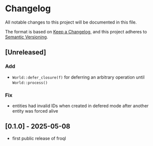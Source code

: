 # Changelog

All notable changes to this project will be documented in this file.

The format is based on [Keep a Changelog](https://keepachangelog.com/en/1.1.0/),
and this project adheres to [Semantic Versioning](https://semver.org/spec/v2.0.0.html).

## [Unreleased]
### Add
- `World::defer_closure(f)` for deferring an arbitrary operation until `World::process()`
### Fix
- entities had invalid IDs when created in defered mode after another entity was forced alive

## [0.1.0] - 2025-05-08
- first public release of froql
